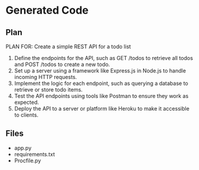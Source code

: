 # Generated Code

## Plan

PLAN FOR: Create a simple REST API for a todo list

1. Define the endpoints for the API, such as GET /todos to retrieve all todos and POST /todos to create a new todo.
2. Set up a server using a framework like Express.js in Node.js to handle incoming HTTP requests.
3. Implement the logic for each endpoint, such as querying a database to retrieve or store todo items.
4. Test the API endpoints using tools like Postman to ensure they work as expected.
5. Deploy the API to a server or platform like Heroku to make it accessible to clients.

## Files

- app.py
- requirements.txt
- Procfile.py
